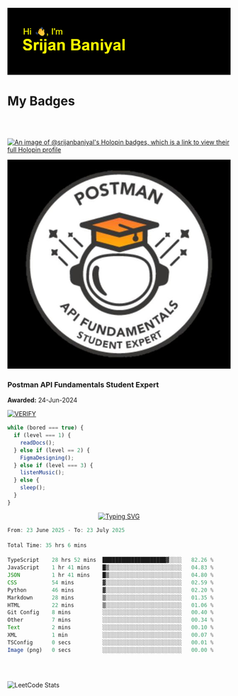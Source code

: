 ![Header](./header.png)

# My Badges

<Br />
<Br />

[![An image of @srijanbaniyal's Holopin badges, which is a link to view their full Holopin profile](https://holopin.me/srijanbaniyal)](https://holopin.io/@srijanbaniyal)

[![Postman API Fundamentals Student Expert](/Postman.jpeg)](https://api.badgr.io/public/assertions/r9BLLy0oTfKJBbkGuDI1zA)

### Postman API Fundamentals Student Expert

**Awarded:** 24-Jun-2024

[![VERIFY](https://img.shields.io/badge/VERIFY-blue)](https://badgecheck.io?url=https%3A%2F%2Fapi.badgr.io%2Fpublic%2Fassertions%2Fr9BLLy0oTfKJBbkGuDI1zA)

```javascript
while (bored === true) {
  if (level === 1) {
    readDocs();
  } else if (level == 2) {
    FigmaDesigning();
  } else if (level === 3) {
    listenMusic();
  } else {
    sleep();
  }
}
```

<p align="center">
  <a href="https://git.io/typing-svg"><img src="https://readme-typing-svg.demolab.com?font=Tilt+Prism&size=30&pause=1000&color=0FF75B&center=true&vCenter=true&width=800&height=80&lines=Time+spent+on+various+Programming+languages" alt="Typing SVG" /></a>
</p>

<!--START_SECTION:waka-->

```TypeScript
From: 23 June 2025 - To: 23 July 2025

Total Time: 35 hrs 6 mins

TypeScript    28 hrs 52 mins  ████████████████████▓░░░░   82.26 %
JavaScript    1 hr 41 mins    █▒░░░░░░░░░░░░░░░░░░░░░░░   04.83 %
JSON          1 hr 41 mins    █▒░░░░░░░░░░░░░░░░░░░░░░░   04.80 %
CSS           54 mins         ▓░░░░░░░░░░░░░░░░░░░░░░░░   02.59 %
Python        46 mins         ▓░░░░░░░░░░░░░░░░░░░░░░░░   02.20 %
Markdown      28 mins         ▒░░░░░░░░░░░░░░░░░░░░░░░░   01.35 %
HTML          22 mins         ▒░░░░░░░░░░░░░░░░░░░░░░░░   01.06 %
Git Config    8 mins          ░░░░░░░░░░░░░░░░░░░░░░░░░   00.40 %
Other         7 mins          ░░░░░░░░░░░░░░░░░░░░░░░░░   00.34 %
Text          2 mins          ░░░░░░░░░░░░░░░░░░░░░░░░░   00.10 %
XML           1 min           ░░░░░░░░░░░░░░░░░░░░░░░░░   00.07 %
TSConfig      0 secs          ░░░░░░░░░░░░░░░░░░░░░░░░░   00.01 %
Image (png)   0 secs          ░░░░░░░░░░░░░░░░░░░░░░░░░   00.00 %
```

<!--END_SECTION:waka-->

<Br />
<Br />

![LeetCode Stats](https://leetcard.jacoblin.cool/Srijan-Baniyal?theme=dark&font=Rasa&ext=contest)
